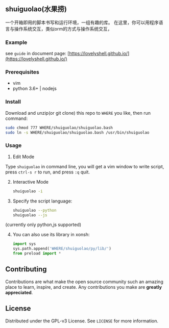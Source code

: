 <!-- Improved compatibility of back to top link: See: https://github.com/othneildrew/Best-README-Template/pull/73 -->

## shuiguolao(水果捞)

一个开箱即用的脚本书写和运行环境，一组有趣的库。
在这里，你可以用程序语言与操作系统交互，类似orm的方式与操作系统交互，

### Example
see `guide` in document page: [https://lovelyshell.github.io/](https://lovelyshell.github.io/)

### Prerequisites

* vim 
* python 3.6+ | nodejs

### Install
Download and unzip(or git clone) this repo to `WHERE` you like, then run command:
   ```sh
   sudo chmod 777 WHERE/shuiguolao/shuiguolao.bash
   sudo ln -s WHERE/shuiguolao/shuiguolao.bash /usr/bin/shuiguolao
   ```

### Usage
1. Edit Mode

Type `shuiguolao` in command line, you will get a vim window to write script, press `ctrl-s r` to run, and press `:q` quit.

2. Interactive Mode

   ```bash
   shuiguolao -i
   ```

3. Specify the script language:

   ```bash
   shuiguolao --python
   shuiguolao --js
   ```
(currently only python,js supported)

4. You can also use its library in xonsh:

   ```python
   import sys
   sys.path.append('WHERE/shuiguolao/py/lib/') 
   from preload import *
   ```

<!-- CONTRIBUTING -->
## Contributing

Contributions are what make the open source community such an amazing place to learn, inspire, and create. Any contributions you make are **greatly appreciated**.

<!-- LICENSE -->
## License

Distributed under the GPL-v3 License. See `LICENSE` for more information.

